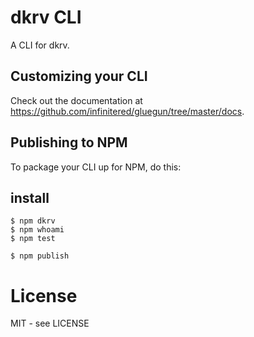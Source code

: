 # dkrv CLI

A CLI for dkrv.

## Customizing your CLI

Check out the documentation at https://github.com/infinitered/gluegun/tree/master/docs.

## Publishing to NPM

To package your CLI up for NPM, do this:

## install
```shell
$ npm dkrv
$ npm whoami
$ npm test

$ npm publish
```

# License

MIT - see LICENSE

